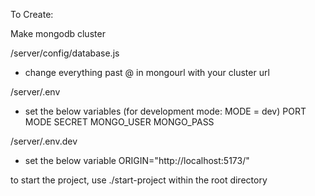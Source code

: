 To Create:

Make mongodb cluster

/server/config/database.js
- change everything past @ in mongourl with your cluster url

/server/.env
- set the below variables (for development mode: MODE = dev)
PORT
MODE
SECRET
MONGO_USER
MONGO_PASS

/server/.env.dev
- set the below variable
ORIGIN="http://localhost:5173/"

to start the project, use ./start-project within the root directory
